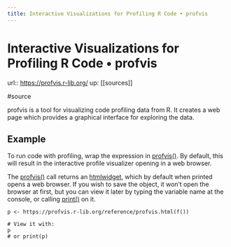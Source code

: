 ```yaml
---
title: Interactive Visualizations for Profiling R Code • profvis
---
```


# Interactive Visualizations for Profiling R Code • profvis

url:: https://profvis.r-lib.org/
up: [[sources]]

#source

profvis is a tool for visualizing code profiling data from R. It creates a web page which provides a graphical interface for exploring the data.  

## Example

To run code with profiling, wrap the expression in [profvis()](https://profvis.r-lib.org/reference/profvis.html). By default, this will result in the interactive profile visualizer opening in a web browser.

The [profvis()](https://profvis.r-lib.org/reference/profvis.html) call returns an [htmlwidget](http://www.htmlwidgets.org/), which by default when printed opens a web browser. If you wish to save the object, it won’t open the browser at first, but you can view it later by typing the variable name at the console, or calling [print()](https://rdrr.io/r/base/print.html) on it.  

    p <- https://profvis.r-lib.org/reference/profvis.html(f())

    # View it with:
    p
    # or print(p)
